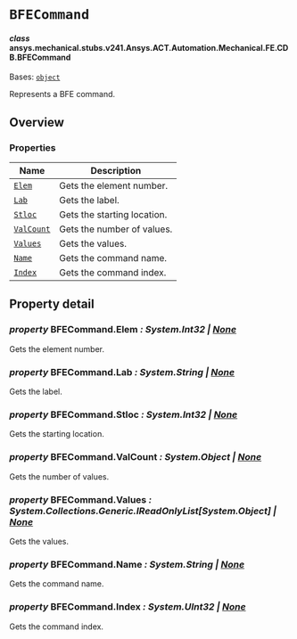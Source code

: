 # `BFECommand`



#### *class* ansys.mechanical.stubs.v241.Ansys.ACT.Automation.Mechanical.FE.CDB.BFECommand

Bases: [`object`](https://docs.python.org/3/library/functions.html#object)

Represents a BFE command.

<!-- !! processed by numpydoc !! -->

<a id="overview"></a>

## Overview

### Properties

| Name | Description |
|------------------------------------------------------------------------------------------------------------------|-----------------------------|
| [`Elem`](../../../../../../../v242/Ansys/ACT/Automation/Mechanical/FE/CDB/BFECommand.md#BFECommand.Elem)         | Gets the element number.    |
| [`Lab`](../../../../../../../v242/Ansys/ACT/Automation/Mechanical/FE/CDB/BFECommand.md#BFECommand.Lab)           | Gets the label.             |
| [`Stloc`](../../../../../../../v242/Ansys/ACT/Automation/Mechanical/FE/CDB/BFECommand.md#BFECommand.Stloc)       | Gets the starting location. |
| [`ValCount`](../../../../../../../v242/Ansys/ACT/Automation/Mechanical/FE/CDB/BFECommand.md#BFECommand.ValCount) | Gets the number of values.  |
| [`Values`](../../../../../../../v242/Ansys/ACT/Automation/Mechanical/FE/CDB/BFECommand.md#BFECommand.Values)     | Gets the values.            |
| [`Name`](../../../../../../../v242/Ansys/ACT/Automation/Mechanical/FE/CDB/BFECommand.md#BFECommand.Name)         | Gets the command name.      |
| [`Index`](../../../../../../../v242/Ansys/ACT/Automation/Mechanical/FE/CDB/BFECommand.md#BFECommand.Index)       | Gets the command index.     |

<a id="property-detail"></a>

## Property detail

<a id="BFECommand.Elem"></a>

### *property* BFECommand.Elem *: System.Int32 | [None](https://docs.python.org/3/library/constants.html#None)*

Gets the element number.

<!-- !! processed by numpydoc !! -->

<a id="BFECommand.Lab"></a>

### *property* BFECommand.Lab *: System.String | [None](https://docs.python.org/3/library/constants.html#None)*

Gets the label.

<!-- !! processed by numpydoc !! -->

<a id="BFECommand.Stloc"></a>

### *property* BFECommand.Stloc *: System.Int32 | [None](https://docs.python.org/3/library/constants.html#None)*

Gets the starting location.

<!-- !! processed by numpydoc !! -->

<a id="BFECommand.ValCount"></a>

### *property* BFECommand.ValCount *: System.Object | [None](https://docs.python.org/3/library/constants.html#None)*

Gets the number of values.

<!-- !! processed by numpydoc !! -->

<a id="BFECommand.Values"></a>

### *property* BFECommand.Values *: System.Collections.Generic.IReadOnlyList[System.Object] | [None](https://docs.python.org/3/library/constants.html#None)*

Gets the values.

<!-- !! processed by numpydoc !! -->

<a id="BFECommand.Name"></a>

### *property* BFECommand.Name *: System.String | [None](https://docs.python.org/3/library/constants.html#None)*

Gets the command name.

<!-- !! processed by numpydoc !! -->

<a id="BFECommand.Index"></a>

### *property* BFECommand.Index *: System.UInt32 | [None](https://docs.python.org/3/library/constants.html#None)*

Gets the command index.

<!-- !! processed by numpydoc !! -->


